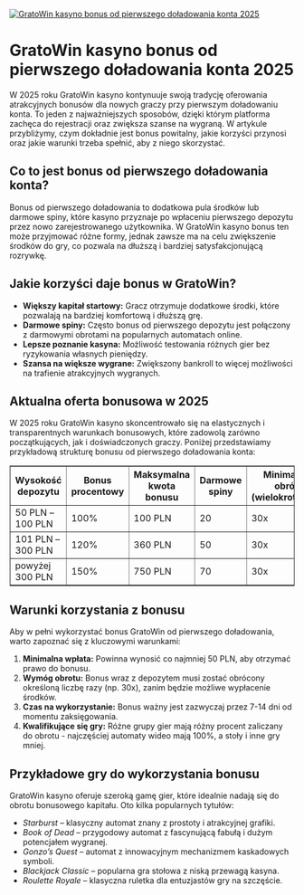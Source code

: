 [![GratoWin kasyno bonus od pierwszego doładowania konta 2025](https://123-caf.pages.dev/gitsignup.png)](https://vrmoo.ru/Bt82HjjY)

<h1>GratoWin kasyno bonus od pierwszego doładowania konta 2025</h1> <p>W 2025 roku GratoWin kasyno kontynuuje swoją tradycję oferowania atrakcyjnych bonusów dla nowych graczy przy pierwszym doładowaniu konta. To jeden z najważniejszych sposobów, dzięki którym platforma zachęca do rejestracji oraz zwiększa szanse na wygraną. W artykule przybliżymy, czym dokładnie jest bonus powitalny, jakie korzyści przynosi oraz jakie warunki trzeba spełnić, aby z niego skorzystać.</p>  <h2>Co to jest bonus od pierwszego doładowania konta?</h2> <p>Bonus od pierwszego doładowania to dodatkowa pula środków lub darmowe spiny, które kasyno przyznaje po wpłaceniu pierwszego depozytu przez nowo zarejestrowanego użytkownika. W GratoWin kasyno bonus ten może przyjmować różne formy, jednak zawsze ma na celu zwiększenie środków do gry, co pozwala na dłuższą i bardziej satysfakcjonującą rozrywkę.</p>  <h2>Jakie korzyści daje bonus w GratoWin?</h2> <ul>   <li><strong>Większy kapitał startowy:</strong> Gracz otrzymuje dodatkowe środki, które pozwalają na bardziej komfortową i dłuższą grę.</li>   <li><strong>Darmowe spiny:</strong> Często bonus od pierwszego depozytu jest połączony z darmowymi obrotami na popularnych automatach online.</li>   <li><strong>Lepsze poznanie kasyna:</strong> Możliwość testowania różnych gier bez ryzykowania własnych pieniędzy.</li>   <li><strong>Szansa na większe wygrane:</strong> Zwiększony bankroll to więcej możliwości na trafienie atrakcyjnych wygranych.</li> </ul>  <h2>Aktualna oferta bonusowa w 2025</h2> <p>W 2025 roku GratoWin kasyno skoncentrowało się na elastycznych i transparentnych warunkach bonusowych, które zadowolą zarówno początkujących, jak i doświadczonych graczy. Poniżej przedstawiamy przykładową strukturę bonusu od pierwszego doładowania konta:</p>  <table border="1" cellpadding="8" cellspacing="0" style="border-collapse: collapse; width: 100%;">   <thead>     <tr>       <th>Wysokość depozytu</th>       <th>Bonus procentowy</th>       <th>Maksymalna kwota bonusu</th>       <th>Darmowe spiny</th>       <th>Minimalny obrót (wielokrotność)</th>     </tr>   </thead>   <tbody>     <tr>       <td>50 PLN – 100 PLN</td>       <td>100%</td>       <td>100 PLN</td>       <td>20</td>       <td>30x</td>     </tr>     <tr>       <td>101 PLN – 300 PLN</td>       <td>120%</td>       <td>360 PLN</td>       <td>50</td>       <td>30x</td>     </tr>     <tr>       <td>powyżej 300 PLN</td>       <td>150%</td>       <td>750 PLN</td>       <td>70</td>       <td>30x</td>     </tr>   </tbody> </table>  <h2>Warunki korzystania z bonusu</h2> <p>Aby w pełni wykorzystać bonus GratoWin od pierwszego doładowania, warto zapoznać się z kluczowymi warunkami:</p> <ol>   <li><strong>Minimalna wpłata:</strong> Powinna wynosić co najmniej 50 PLN, aby otrzymać prawo do bonusu.</li>   <li><strong>Wymóg obrotu:</strong> Bonus wraz z depozytem musi zostać obrócony określoną liczbę razy (np. 30x), zanim będzie możliwe wypłacenie środków.</li>   <li><strong>Czas na wykorzystanie:</strong> Bonus ważny jest zazwyczaj przez 7-14 dni od momentu zaksięgowania.</li>   <li><strong>Kwalifikujące się gry:</strong> Różne grupy gier mają różny procent zaliczany do obrotu - najczęściej automaty wideo mają 100%, a stoły i inne gry mniej.</li> </ol>  <h2>Przykładowe gry do wykorzystania bonusu</h2> <p>GratoWin kasyno oferuje szeroką gamę gier, które idealnie nadają się do obrotu bonusowego kapitału. Oto kilka popularnych tytułów:</p> <ul>   <li><em>Starburst</em> – klasyczny automat znany z prostoty i atrakcyjnej grafiki.</li>   <li><em>Book of Dead</em> – przygodowy automat z fascynującą fabułą i dużym potencjałem wygranej.</li>   <li><em>Gonzo’s Quest</em> – automat z innowacyjnym mechanizmem kaskadowych symboli.</li>   <li><em>Blackjack Classic</em> – popularna gra stołowa z niską przewagą kasyna.</li>   <li><em>Roulette Royale</em> – klasyczna ruletka dla entuzjastów gry na szczęście.</li> </ul>
